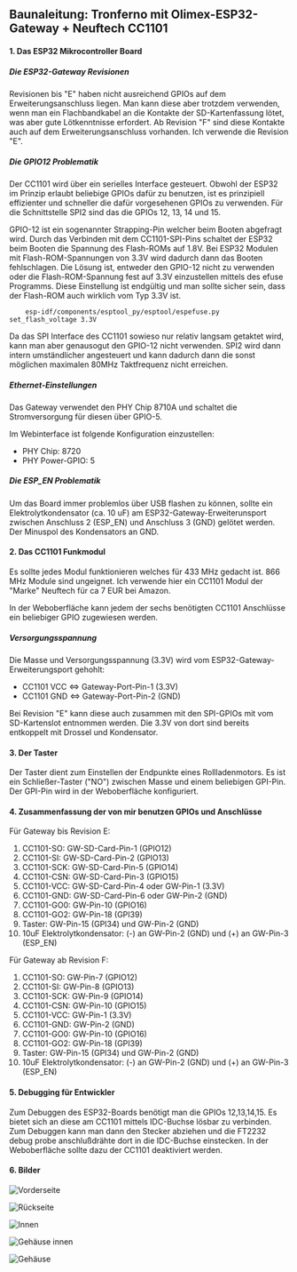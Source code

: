 ##  Baunaleitung: Tronferno mit Olimex-ESP32-Gateway + Neuftech CC1101


#### 1. Das ESP32 Mikrocontroller Board

##### Die ESP32-Gateway Revisionen

Revisionen bis "E" haben nicht ausreichend GPIOs auf dem Erweiterungsanschluss liegen. Man kann diese aber trotzdem verwenden, wenn man ein Flachbandkabel an die Kontakte der SD-Kartenfassung lötet, was aber gute Lötkenntnisse erfordert.  Ab Revision "F" sind diese Kontakte auch auf dem Erweiterungsanschluss vorhanden.  Ich verwende die Revision "E".

##### Die GPIO12 Problematik

Der CC1101 wird über ein serielles Interface gesteuert. Obwohl der ESP32 im Prinzip erlaubt beliebige GPIOs dafür zu benutzen, ist es prinzipiell effizienter und schneller die dafür vorgesehenen GPIOs zu verwenden. Für die Schnittstelle SPI2 sind das die GPIOs 12, 13, 14 und 15.

GPIO-12 ist ein sogenannter Strapping-Pin welcher beim Booten abgefragt wird.  Durch das Verbinden mit dem CC1101-SPI-Pins schaltet der ESP32 beim Booten die Spannung des Flash-ROMs auf 1.8V. Bei ESP32 Modulen mit Flash-ROM-Spannungen von 3.3V wird dadurch dann das Booten fehlschlagen.  Die Lösung ist, entweder den GPIO-12 nicht zu verwenden oder die Flash-ROM-Spannung fest auf 3.3V einzustellen mittels des efuse Programms. Diese Einstellung ist endgültig und man sollte sicher sein, dass der Flash-ROM auch wirklich vom Typ 3.3V ist.

```
    esp-idf/components/esptool_py/esptool/espefuse.py set_flash_voltage 3.3V
```
 
Da das SPI Interface des CC1101 sowieso nur relativ langsam getaktet wird, kann man aber genausogut den GPIO-12 nicht verwenden. SPI2 wird dann intern umständlicher angesteuert und kann dadurch dann die sonst möglichen maximalen 80MHz Taktfrequenz nicht erreichen.


##### Ethernet-Einstellungen

Das Gateway verwendet den PHY Chip 8710A und schaltet die Stromversorgung für diesen über GPIO-5.
 
Im Webinterface ist folgende Konfiguration einzustellen:
  * PHY Chip: 8720
  * PHY Power-GPIO: 5
 
##### Die ESP_EN Problematik

Um das Board immer problemlos über USB flashen zu können, sollte ein Elektrolytkondensator (ca. 10 uF) am ESP32-Gateway-Erweiterunsport zwischen Anschluss 2 (ESP_EN) und Anschluss 3 (GND) gelötet werden. Der Minuspol des Kondensators an GND. 


#### 2. Das CC1101 Funkmodul

Es sollte jedes Modul funktionieren welches für 433 MHz gedacht ist. 866 MHz Module sind ungeignet. Ich verwende hier ein CC1101 Modul der "Marke" Neuftech für ca 7 EUR bei Amazon.

In der Weboberfläche kann jedem der sechs benötigten CC1101 Anschlüsse ein beliebiger GPIO zugewiesen werden.

##### Versorgungsspannung

Die Masse und Versorgungsspannung (3.3V) wird vom ESP32-Gateway-Erweiterungsport gehohlt:
  * CC1101 VCC <=> Gateway-Port-Pin-1 (3.3V)
  * CC1101 GND <=> Gateway-Port-Pin-2 (GND)
  
Bei Revision "E" kann diese auch zusammen mit den SPI-GPIOs mit vom SD-Kartenslot entnommen werden. Die 3.3V von dort sind bereits entkoppelt mit Drossel und Kondensator.

#### 3. Der Taster

Der Taster dient zum Einstellen der Endpunkte eines Rollladenmotors.
Es ist ein Schließer-Taster ("NO") zwischen Masse und einem beliebigen GPI-Pin.  Der GPI-Pin wird in der Weboberfläche konfiguriert.


#### 4. Zusammenfassung der von mir benutzen GPIOs und Anschlüsse

Für Gateway bis Revision E:
   1. CC1101-SO: GW-SD-Card-Pin-1 (GPIO12)
   1. CC1101-SI: GW-SD-Card-Pin-2 (GPIO13)
   1. CC1101-SCK: GW-SD-Card-Pin-5 (GPIO14)
   1. CC1101-CSN: GW-SD-Card-Pin-3 (GPIO15)
   1. CC1101-VCC: GW-SD-Card-Pin-4  oder GW-Pin-1 (3.3V)
   1. CC1101-GND: GW-SD-Card-Pin-6  oder GW-Pin-2 (GND)
   1. CC1101-GO0: GW-Pin-10 (GPIO16)
   1. CC1101-GO2: GW-Pin-18 (GPI39)
   1. Taster: GW-Pin-15 (GPI34) und GW-Pin-2 (GND)
   1. 10uF Elektrolytkondensator: (-) an GW-Pin-2 (GND) und (+) an GW-Pin-3 (ESP_EN)

Für Gateway ab Revision F:
   1. CC1101-SO: GW-Pin-7 (GPIO12)
   1. CC1101-SI: GW-Pin-8 (GPIO13)
   1. CC1101-SCK: GW-Pin-9 (GPIO14)
   1. CC1101-CSN: GW-Pin-10 (GPIO15)
   1. CC1101-VCC: GW-Pin-1 (3.3V)
   1. CC1101-GND: GW-Pin-2 (GND)
   1. CC1101-GO0: GW-Pin-10 (GPIO16)
   1. CC1101-GO2: GW-Pin-18 (GPI39)
   1. Taster: GW-Pin-15 (GPI34) und GW-Pin-2 (GND)
   1. 10uF Elektrolytkondensator: (-) an GW-Pin-2 (GND) und (+) an GW-Pin-3 (ESP_EN)
   
   
#### 5. Debugging für Entwickler

Zum Debuggen des ESP32-Boards benötigt man die GPIOs 12,13,14,15. Es bietet sich an diese am CC1101 mittels IDC-Buchse lösbar zu verbinden. Zum Debuggen kann man dann den Stecker abziehen und die FT2232 debug probe anschlußdrähte dort in die IDC-Buchse einstecken. In der Weboberfläche sollte dazu der CC1101 deaktiviert werden.


#### 6. Bilder

![Vorderseite](img/gwcc/tfmcu2_front.jpg)

![Rückseite](img/gwcc/tfmcu2_back.jpg)

![Innen](img/gwcc/tfmcu_inside.jpg)

![Gehäuse innen](img/gwcc/tfmcu_case_inside.jpg)

![Gehäuse](img/gwcc/tfmcu_case.jpg)
